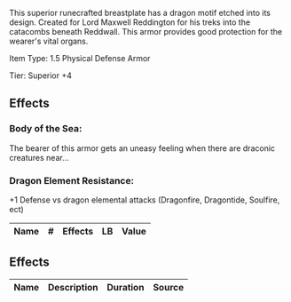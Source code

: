 

This superior runecrafted breastplate has a dragon motif etched into its design. Created for Lord Maxwell Reddington for his treks into the catacombs beneath Reddwall. This armor provides good protection for the wearer's vital organs.



Item Type: 1.5 Physical Defense Armor

Tier: Superior +4

## Effects

### Body of the Sea:

The bearer of this armor gets an uneasy feeling when there are draconic creatures near…

### Dragon Element Resistance:

+1 Defense vs dragon elemental attacks (Dragonfire, Dragontide, Soulfire, ect)



| Name | # | Effects | LB | Value |
| :--: | :-: | :----: | :-: | :---: |

## Effects

| Name | Description | Duration | Source |
| :--- | :----: | :------: | :-----------: |
